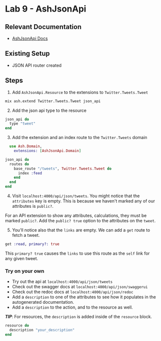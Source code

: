 # Lab 9 - AshJsonApi

## Relevant Documentation

- [AshJsonApi Docs](https://hexdocs.pm/ash_json_api/getting-started-with-ash-json-api.html)

## Existing Setup

- JSON API router created

## Steps

1. Add `AshJsonApi.Resource` to the extensions to `Twitter.Tweets.Tweet`

```bash
mix ash.extend Twitter.Tweets.Tweet json_api
```

2. Add the json api type to the resource

```elixir
json_api do
  type "tweet"
end
```

3. Add the extension and an index route to the `Twitter.Tweets` domain

```elixir
  use Ash.Domain,
    extensions: [AshJsonApi.Domain]

json_api do
  routes do
    base_route "/tweets", Twitter.Tweets.Tweet do
      index :feed
    end
  end
end
```

4. Visit `localhost:4000/api/json/tweets`. You might notice that the `attributes` key is empty. This is because we haven't marked any of our attributes is `public?`.

For an API extension to show any attributes, calculations, they must be marked `public?`. Add the `public? true` option to the attributes on the `tweet`.

5. You'll notice also that the `links` are empty. We can add a `get` route to fetch a tweet.

```elixir
get :read, primary?: true
```

This `primary? true` causes the `links` to use this route as the `self` link for any given tweet.

### Try on your own

- Try out the api at `localhost:4000/api/json/tweets`
- Check out the swagger docs at `localhost:4000/api/json/swaggerui`
- Check out the redoc docs at `localhost:4000/api/json/redoc`
- Add a `description` to one of the attributes to see how it populates in the autogenerated documentation.
- Add a `description` to the action, and to the resource as well.

**_TIP_**: For resources, the `description` is added inside of the `resource` block.

```elixir
resource do
  description "your_description"
end
```
